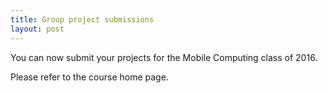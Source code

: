 ```yaml
---
title: Group project submissions 
layout: post
---
```


You can now submit your projects for the Mobile Computing class of 2016. 

Please refer to the course home page.